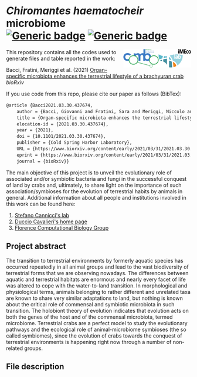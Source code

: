# *Chiromantes haematocheir* microbiome <br/> [![Generic badge](https://img.shields.io/badge/Made_with-R_Markdown-blue.svg)](https://shields.io/) [![Generic badge](https://img.shields.io/github/license/gibacci/Chiromantes_haematocheir_microbiome)](https://shields.io/)

<img src="ACR_01_Color_Imeco_Black.png" width="88" height="50" align="right">
<img src="COMBOmod_final.png" width="96" height="50" align="right">

This repository contains all the codes used to generate files and table reported in the work:

Bacci, Fratini, Meriggi et al. (2021) [Organ-specific microbiota enhances the terrestrial lifestyle of a brachyuran crab](https://www.biorxiv.org/content/10.1101/2021.03.30.437674v1) *bioRxiv*

If you use code from this repo, please cite our paper as follows (BibTex):

```latex
@article {Bacci2021.03.30.437674,
	author = {Bacci, Giovanni and Fratini, Sara and Meriggi, Niccolo and Cheng, Christine L.Y. and Ng, Ka Hei and Iannucci, Alessio and Mengoni, Alessio and Cavalieri, Duccio and Cannicci, Stefano},
	title = {Organ-specific microbiota enhances the terrestrial lifestyle of a brachyuran crab},
	elocation-id = {2021.03.30.437674},
	year = {2021},
	doi = {10.1101/2021.03.30.437674},
	publisher = {Cold Spring Harbor Laboratory},	
	URL = {https://www.biorxiv.org/content/early/2021/03/31/2021.03.30.437674},
	eprint = {https://www.biorxiv.org/content/early/2021/03/31/2021.03.30.437674.full.pdf},
	journal = {bioRxiv}}
```

The main objective of this project is to unveil the evolutionary role of associated and/or symbiotic bacteria and fungi in the successful conquest of land by crabs and, ultimately, to share light on the importance of such association/symbioses for the evolution of terrestrial habits by animals in general. Additional information about all people and institutions involved in this work can be found here:

1. [Stefano Cannicci's lab](https://www.imeco-lab.com/)
2. [Duccio Cavalieri's home page](https://www.unifi.it/p-doc2-2015-0-A-2b333d2e342d-0.html)
3. [Florence Computational Biology Group](https://github.com/combogenomics)

## Project abstract

The transition to terrestrial environments by formerly aquatic species has occurred repeatedly in all animal groups and lead to the vast biodiversity of terrestrial forms that we are observing nowadays. The differences between aquatic and terrestrial habitats are enormous and nearly every facet of life was altered to cope with the water-to-land transition. In morphological and physiological terms, animals belonging to rather different and unrelated taxa are known to share very similar adaptations to land, but nothing is known about the critical role of commensal and symbiotic microbiota in such transition. The holobiont theory of evolution indicates that evolution acts on both the genes of the host and of the commensal microbiota, termed microbiome. Terrestrial crabs are a perfect model to study the evolutionary pathways and the ecological role of animal-microbiome symbioses (the so called symbiomes), since the evolution of crabs towards the conquest of terrestrial environments is happening right now through a number of non-related groups.

## File description


